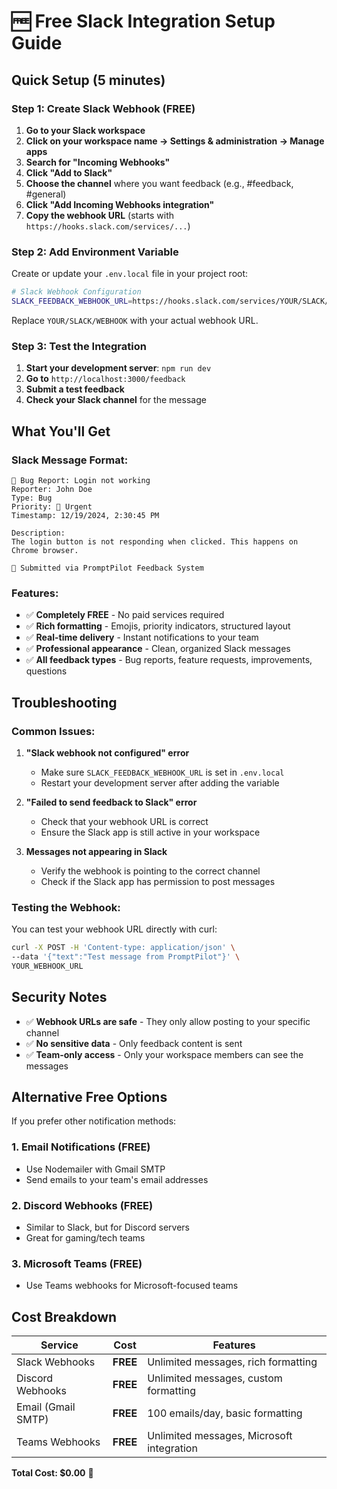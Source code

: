 # 🆓 Free Slack Integration Setup Guide

## Quick Setup (5 minutes)

### Step 1: Create Slack Webhook (FREE)

1. **Go to your Slack workspace**
2. **Click on your workspace name → Settings & administration → Manage apps**
3. **Search for "Incoming Webhooks"**
4. **Click "Add to Slack"**
5. **Choose the channel** where you want feedback (e.g., #feedback, #general)
6. **Click "Add Incoming Webhooks integration"**
7. **Copy the webhook URL** (starts with `https://hooks.slack.com/services/...`)

### Step 2: Add Environment Variable

Create or update your `.env.local` file in your project root:

```bash
# Slack Webhook Configuration
SLACK_FEEDBACK_WEBHOOK_URL=https://hooks.slack.com/services/YOUR/SLACK/WEBHOOK
```

Replace `YOUR/SLACK/WEBHOOK` with your actual webhook URL.

### Step 3: Test the Integration

1. **Start your development server**: `npm run dev`
2. **Go to** `http://localhost:3000/feedback`
3. **Submit a test feedback**
4. **Check your Slack channel** for the message

## What You'll Get

### Slack Message Format:
```
🐛 Bug Report: Login not working
Reporter: John Doe
Type: Bug
Priority: 🔴 Urgent
Timestamp: 12/19/2024, 2:30:45 PM

Description:
The login button is not responding when clicked. This happens on Chrome browser.

📝 Submitted via PromptPilot Feedback System
```

### Features:
- ✅ **Completely FREE** - No paid services required
- ✅ **Rich formatting** - Emojis, priority indicators, structured layout
- ✅ **Real-time delivery** - Instant notifications to your team
- ✅ **Professional appearance** - Clean, organized Slack messages
- ✅ **All feedback types** - Bug reports, feature requests, improvements, questions

## Troubleshooting

### Common Issues:

1. **"Slack webhook not configured" error**
   - Make sure `SLACK_FEEDBACK_WEBHOOK_URL` is set in `.env.local`
   - Restart your development server after adding the variable

2. **"Failed to send feedback to Slack" error**
   - Check that your webhook URL is correct
   - Ensure the Slack app is still active in your workspace

3. **Messages not appearing in Slack**
   - Verify the webhook is pointing to the correct channel
   - Check if the Slack app has permission to post messages

### Testing the Webhook:

You can test your webhook URL directly with curl:

```bash
curl -X POST -H 'Content-type: application/json' \
--data '{"text":"Test message from PromptPilot"}' \
YOUR_WEBHOOK_URL
```

## Security Notes

- ✅ **Webhook URLs are safe** - They only allow posting to your specific channel
- ✅ **No sensitive data** - Only feedback content is sent
- ✅ **Team-only access** - Only your workspace members can see the messages

## Alternative Free Options

If you prefer other notification methods:

### 1. Email Notifications (FREE)
- Use Nodemailer with Gmail SMTP
- Send emails to your team's email addresses

### 2. Discord Webhooks (FREE)
- Similar to Slack, but for Discord servers
- Great for gaming/tech teams

### 3. Microsoft Teams (FREE)
- Use Teams webhooks for Microsoft-focused teams

## Cost Breakdown

| Service | Cost | Features |
|---------|------|----------|
| Slack Webhooks | **FREE** | Unlimited messages, rich formatting |
| Discord Webhooks | **FREE** | Unlimited messages, custom formatting |
| Email (Gmail SMTP) | **FREE** | 100 emails/day, basic formatting |
| Teams Webhooks | **FREE** | Unlimited messages, Microsoft integration |

**Total Cost: $0.00** 🎉


